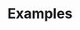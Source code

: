 ---
title: Examples
description: Code examples for Goong GL JS.
contentType: example
layout: example
hideFeedback: true
navOrder: 4
language:
- JavaScript
hideCardLanguage: true # hides the language from card (repetitive)
showFilters:
- topics
- search
products:
- Documentation
---